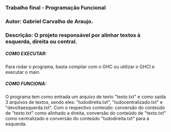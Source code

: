 ### Trabalho final - Programação Funcional
### Autor: Gabriel Carvalho de Araujo.
### Descrição: O projeto responsável por alinhar textos à esquerda, direita ou central.

##### COMO EXECUTAR:
Para rodar o programa, basta compilar com o GHC ou utilizar o GHCI e executar o main.


##### COMO FUNCIONA:
O programa tem como entrada um arquivo de texto "texto.txt" e como saída 3 arquivos de textos, sendo eles: "tudodireita.txt", "tudocentralizado.txt" e "devoltaesquerda.txt". Com o respectivo conteúdo: conversão do conteúdo de "texto.txt" como alinhado a direita, conversão do conteúdo de "texto.txt" como centralizado e conversão do conteúdo "tudodireita.txt" para à esquerda.
